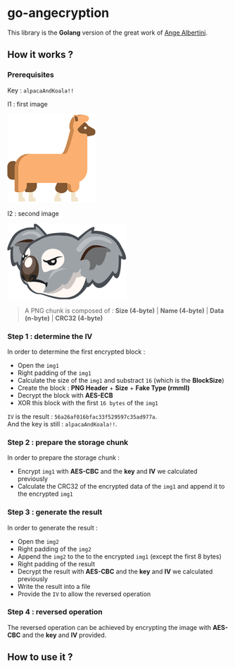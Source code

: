 # go-angecryption

This library is the **Golang** version of the great work of [Ange Albertini](https://corkami.github.io/).  

## How it works ?

### Prerequisites

Key : `alpacaAndKoala!!`

I1 : first image

![I1](https://github.com/fallais/go-angecryption/blob/master/example/alpaca.png)

I2 : second image

![I2](https://github.com/fallais/go-angecryption/blob/master/example/koala.png)

> A PNG chunk is composed of : **Size (4-byte)** | **Name (4-byte)** | **Data (n-byte)** | **CRC32 (4-byte)**

### Step 1 : determine the IV

In order to determine the first encrypted block :

- Open the `img1`
- Right padding of the `img1`
- Calculate the size of the `img1` and substract `16` (which is the **BlockSize**)
- Create the block : **PNG Header** +  **Size** + **Fake Type (rmmll)**
- Decrypt the block with **AES-ECB**
- XOR this block with the first `16 bytes` of the `img1`

`IV` is the result : `56a26af016bfac33f529597c35ad977a`.  
And the key is still : `alpacaAndKoala!!`.

### Step 2 : prepare the storage chunk

In order to prepare the storage chunk :

- Encrypt `img1` with **AES-CBC** and the **key** and **IV** we calculated previously
- Calculate the CRC32 of the encrypted data of the `img1` and append it to the encrypted `img1`

### Step 3 : generate the result

In order to generate the result :

- Open the `img2`
- Right padding of the `img2`
- Append the `img2` to the to the encrypted `img1` (except the first 8 bytes)
- Right padding of the result
- Decrypt the result with **AES-CBC** and the **key** and **IV** we calculated previously
- Write the result into a file
- Provide the `IV` to allow the reversed operation

### Step 4 : reversed operation

The reversed operation can be achieved by encrypting the image with **AES-CBC** and the **key** and **IV** provided.

## How to use it ?

